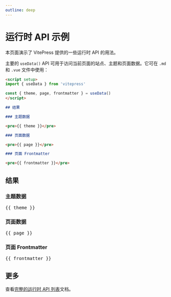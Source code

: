 ```yaml
---
outline: deep
---
```


# 运行时 API 示例

本页面演示了 VitePress 提供的一些运行时 API 的用法。

主要的 `useData()` API 可用于访问当前页面的站点、主题和页面数据。它可在 `.md` 和 `.vue` 文件中使用：

```md
<script setup>
import { useData } from 'vitepress'

const { theme, page, frontmatter } = useData()
</script>

## 结果

### 主题数据

<pre>{{ theme }}</pre>

### 页面数据

<pre>{{ page }}</pre>

### 页面 Frontmatter

<pre>{{ frontmatter }}</pre>
```

<script setup>
import { useData } from 'vitepress'

const { site, theme, page, frontmatter } = useData()
</script>

## 结果

### 主题数据

<pre>{{ theme }}</pre>

### 页面数据

<pre>{{ page }}</pre>

### 页面 Frontmatter

<pre>{{ frontmatter }}</pre>

## 更多

查看[完整的运行时 API 列表](https://vitepress.dev/reference/runtime-api#usedata)文档。
